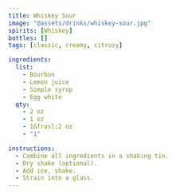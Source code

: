 ```yaml
---
title: Whiskey Sour
image: "@assets/drinks/whiskey-sour.jpg"
spirits: [Whiskey]
bottles: []
tags: [classic, creamy, citrusy]

ingredients:
  list:
    - Bourbon 
    - Lemon juice
    - Simple syrup
    - Egg white
  qty:
    - 2 oz
    - 1 oz
    - 1&frasl;2 oz
    - "1"

instructions:
  - Combine all ingredients in a shaking tin.
  - Dry shake (optional).
  - Add ice, shake.
  - Strain into a glass.
---
```

